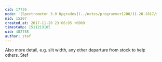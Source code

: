 ```yaml
---
cid: 17736
node: ![Spectrometer 3.0 Upgrades](../notes/programmer1200/11-20-2017/spectrometer-3-0-upgrades)
nid: 15207
created_at: 2017-11-20 23:06:05 +0000
timestamp: 1511219165
uid: 482758
author: stef
---
```


Also  more detail, e.g. slit width, any other departure from stock to help others.
Stef